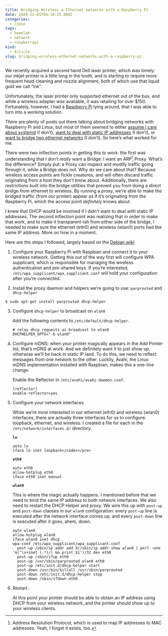 ```yaml
---
title: Bridging Wireless & Ethernet networks with a Raspberry Pi
date: 2020-12-01T04:10:25.000Z
categories:
  - linux
tags:
  - homelab
  - network
  - raspberrypi
kind:
  - Article
slug: bridging-wireless-ethernet-networks-with-a-raspberry-pi
---
```

We recently acquired a second hand Dell laser printer, which was timely: our
inkjet printer is a little long in the tooth, and is starting to require more
frequent head cleaning and nozzle alignment, both of which use that liquid gold
we call &#8220;ink&#8221;.

Unfortunately, the laser printer only supported ethernet out of the box, and
while a wireless adapter _was_ available, it was retailing for over $150.
Fortunately, however, I had a [Raspberry Pi][1] lying around, that I was able to
turn into a working solution.

There are plenty of posts out there talking about bridging networks with
Raspberry Pi and Linux, but most of them seemed to either [assume I care about
systemd][2] (I don&#8217;t), [want to deal with static IP addresses][3] (I
don&#8217;t), or [want to bridge two ethernet networks][4] (I don&#8217;t). So
here&#8217;s what worked for me.

There were two inflection points in getting this to work: the first was
understanding that I don&#8217;t _really_ want a Bridge: I want an ARP[^*]
Proxy. What&#8217;s the difference? Simply put: a Proxy can inspect and modify
traffic going through it, while a Bridge does not. Why do we care about that?
Because wireless access points are fickle creatures, and will often discard
traffic originating from a host they don&#8217;t know about. Additionally, there
are restrictions built into the bridge utilities that prevent you from doing a
direct bridge from ethernet to wireless. By running a proxy, we&#8217;re able to
make the bridged traffic (from our printer) appear as if it&#8217;s originating
from the Raspberry Pi, which the access point _definitely_ knows about.

I knew that DHCP would be involved if I didn&#8217;t want to deal with static IP
addresses. The second inflection point was realizing that in order to make that
work, and to make it transparent-ish from either side of the bridge, I needed to
make sure the ethernet (eth0) and wireless (wlan0) ports had the same IP
address. More on how in a moment.

Here are the steps I followed, largely based on the [Debian wiki][5]:

1. Configure your Raspberry Pi with Raspbian and connect it to your wireless network. Getting this out of the way first will configure WPA supplicant, which is responsible for managing the wireless authentication and pre-shared keys. If you&#8217;re interested, `/etc/wpa_supplicant/wpa_supplicant.conf` will hold your configuration after you&#8217;re connected.

2. Install the proxy daemon and helpers we&#8217;re going to use: `parprouted` and `dhcp-helper`


<pre class="wp-block-code"><code>$ sudo apt-get install parprouted dhcp-helper</code></pre>

3. Configure <code>dhcp-helper</code> to broadcast on <code>wlan0</code>

    Add the following contents to `/etc/default/dhcp-helper`.

    ```
    # relay dhcp requests as broadcast to wlan0
    DHCPHELPER_OPTS="-b wlan0"
    ```

4. Configure mDNS: when your printer magically appears in the Add Printer list,
   that&#8217;s mDNS at work. And we definitely want it to just show up,
   otherwise we&#8217;ll be back in static IP land. To do this, we need to
   reflect messages from one network to the other. Luckily, Avahi, the Linux
   mDNS implementation installed with Raspbian, makes this a one-line change.

    Enable the Reflector in `/etc/avahi/avahi-daemon.conf`.

    ```
    [reflector]
    enable-reflector=yes
    ```

5. Configure your network interfaces

    While we&#8217;re most interested in our ethernet (eth0) and wireless
    (wlan0) interfaces, there are actually three interfaces for us to configure:
    loopback, ethernet, and wireless. I created a file for each in the
    `/etc/network/interfaces.d/` directory.

      **`lo`**

      ```
      auto lo
      iface lo inet loopback</code></pre>
      ```

      **`eth0`**

      ```
      auto eth0
      allow-hotplug eth0
      iface eth0 inet manual
      ```

      **`wlan0`**

      This is where the magic actually happens. I mentioned before that we need to bind the same IP address to both network interfaces. We also need to restart the DHCP Helper and proxy. We wire this up with `post-up` and `post-down` clauses in our `wlan0` configuration: every `post-up` line is executed after the network interface comes up, and every `post-down` line is executed after it goes, ahem, down.

      ```
      auto wlan0
      allow-hotplug wlan0
      iface wlan0 inet dhcp
      wpa-conf /etc/wpa_supplicant/wpa_supplicant.conf
        post-up /sbin/ip addr add $(/sbin/ip addr show wlan0 | perl -wne 'm|^\s+inet (.*)/| && print $1')/32 dev eth0
        post-up /sbin/ifup eth0
        post-up /usr/sbin/parprouted wlan0 eth0
        post-up /etc/init.d/dhcp-helper start
        post-down /usr/bin/killall /usr/sbin/parprouted
        post-down /etc/init.d/dhcp-helper stop
        post-down /sbin/ifdown eth0
      ```

6. Restart.

    At this point your printer should be able to obtain an IP address using DHCP
    from your wireless network, and the printer should show up to your wireless
    clients.

[^*]: Address Resolution Protocol, which is used to map IP addresses to MAC
  addresses. Yeah, I forget it exists, too.

 [1]: https://raspberrypi.org
 [2]: https://raspberrypi.stackexchange.com/questions/88954/workaround-for-a-wifi-bridge-on-a-raspberry-pi-with-proxy-arp
 [3]: https://tldp.org/HOWTO/Proxy-ARP-Subnet/setup.html
 [4]: https://wiki.debian.org/BridgeNetworkConnections
 [5]: https://wiki.debian.org/BridgeNetworkConnectionsProxyArp
